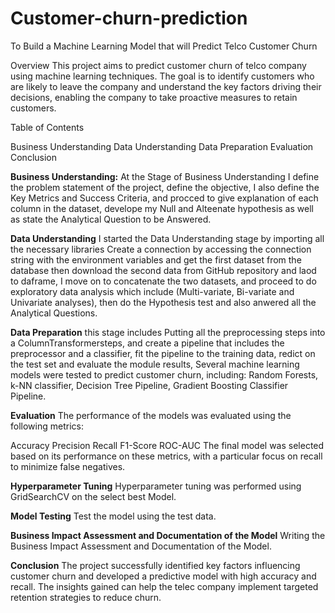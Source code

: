 # Customer-churn-prediction
To Build a Machine Learning Model that will Predict Telco Customer Churn

Overview
This project aims to predict customer churn of telco company using machine learning techniques. The goal is to identify customers who are likely to leave the company and understand the key factors driving their decisions, enabling the company to take proactive measures to retain customers.

Table of Contents

Business Understanding
Data Understanding
Data Preparation
Evaluation
Conclusion


**Business Understanding:** At the Stage of Business Understanding I define the problem statement of the project, define the objective, I also define the Key Metrics and Success Criteria, and procced to give explanation of each column in the dataset, develope my Null and Alteenate hypothesis as well as state the Analytical Question to be Answered.

**Data Understanding** I started the Data Understanding stage by importing all the necessary libraries Create a connection by accessing the connection string with the environment variables and get the first dataset from the database then download the second data from GitHub repository and laod to daframe, I move on to concatenate the two datasets, and proceed to do exploratory data analysis which include (Multi-variate, Bi-variate and Univariate analyses), then do the Hypothesis test and also anwered all the Analytical Questions.

**Data Preparation** this stage includes Putting all the preprocessing steps into a ColumnTransformersteps, and create a pipeline that includes the preprocessor and a classifier, fit the pipeline to the training data, redict on the test set and evaluate the module results, Several machine learning models were tested to predict customer churn, including: Random Forests, k-NN classifier, Decision Tree Pipeline, Gradient Boosting Classifier Pipeline.

**Evaluation** The performance of the models was evaluated using the following metrics:

Accuracy
Precision
Recall
F1-Score
ROC-AUC
The final model was selected based on its performance on these metrics, with a particular focus on recall to minimize false negatives.

**Hyperparameter Tuning** Hyperparameter tuning was performed using GridSearchCV on the select best Model.

**Model Testing** Test the model using the test data.

**Business Impact Assessment and Documentation of the Model** Writing the Business Impact Assessment and Documentation of the Model.

**Conclusion**
The project successfully identified key factors influencing customer churn and developed a predictive model with high accuracy and recall. The insights gained can help the telec company implement targeted retention strategies to reduce churn.




